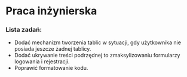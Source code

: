 # Praca inżynierska
### Lista zadań:
* Dodać mechanizm tworzenia tablic w sytuacji, gdy użytkownika nie posiada jeszcze żadnej tablicy.
* Dodać ukrywanie treści podrzędnej to zmaksylizowaniu formularzy logowania i rejestracji.
* Poprawić formatowanie kodu.
